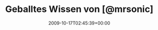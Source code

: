 ---
retweeted: false
source: <a href="http://twitter.com" rel="nofollow">Twitter Web Client</a>
entities:
  hashtags:
  - text: jena
    indices:
    - '83'
    - '88'
  - text: rocket
    indices:
    - '89'
    - '96'
  - text: kicker
    indices:
    - '97'
    - '104'
  symbols: []
  user_mentions: []
  urls: []
display_text_range:
- '0'
- '104'
favorite_count: '0'
id_str: '4933417382'
truncated: false
retweet_count: '0'
id: '4933417382'
created_at: Sat Oct 17 02:45:39 +0000 2009
favorited: false
full_text: 'Geballtes Wissen von [@mrsonic](https://twitter.com/mrsonic) angewendet
  und im Tor jetzt als ''die Katze'' bekannt. #jena #rocket #kicker'
lang: de
tags:
- jena
- rocket
- kicker
- pesos:twitter
date: '2009-10-17T02:45:39+00:00'
src: https://twitter.com/bascht/status/4933417382
original_url: https://twitter.com/bascht/status/4933417382
type: twitter_tweet
text: 'Geballtes Wissen von [@mrsonic](https://twitter.com/mrsonic) angewendet und
  im Tor jetzt als ''die Katze'' bekannt. #jena #rocket #kicker'
title: Geballtes Wissen von [@mrsonic]

---